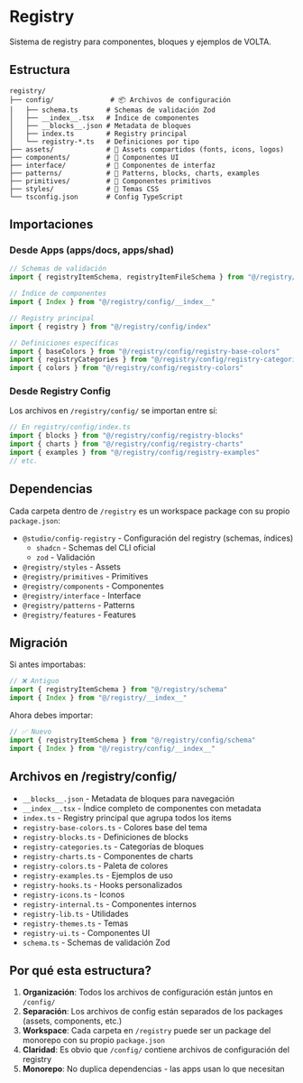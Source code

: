 # Registry

Sistema de registry para componentes, bloques y ejemplos de VOLTA.

## Estructura

```
registry/
├── config/              # 📦 Archivos de configuración
│   ├── schema.ts       # Schemas de validación Zod
│   ├── __index__.tsx   # Índice de componentes
│   ├── __blocks__.json # Metadata de bloques
│   ├── index.ts        # Registry principal
│   └── registry-*.ts   # Definiciones por tipo
├── assets/             # 📁 Assets compartidos (fonts, icons, logos)
├── components/         # 📁 Componentes UI
├── interface/          # 📁 Componentes de interfaz
├── patterns/           # 📁 Patterns, blocks, charts, examples
├── primitives/         # 📁 Componentes primitivos
├── styles/             # 📁 Temas CSS
└── tsconfig.json       # Config TypeScript

```

## Importaciones

### Desde Apps (apps/docs, apps/shad)

```typescript
// Schemas de validación
import { registryItemSchema, registryItemFileSchema } from "@/registry/config/schema"

// Índice de componentes
import { Index } from "@/registry/config/__index__"

// Registry principal
import { registry } from "@/registry/config/index"

// Definiciones específicas
import { baseColors } from "@/registry/config/registry-base-colors"
import { registryCategories } from "@/registry/config/registry-categories"
import { colors } from "@/registry/config/registry-colors"
```

### Desde Registry Config

Los archivos en `/registry/config/` se importan entre sí:

```typescript
// En registry/config/index.ts
import { blocks } from "@/registry/config/registry-blocks"
import { charts } from "@/registry/config/registry-charts"
import { examples } from "@/registry/config/registry-examples"
// etc.
```

## Dependencias

Cada carpeta dentro de `/registry` es un workspace package con su propio `package.json`:
- `@studio/config-registry` - Configuración del registry (schemas, índices)
  - `shadcn` - Schemas del CLI oficial
  - `zod` - Validación
- `@registry/styles` - Assets
- `@registry/primitives` - Primitives
- `@registry/components` - Componentes
- `@registry/interface` - Interface
- `@registry/patterns` - Patterns
- `@registry/features` - Features

## Migración

Si antes importabas:
```typescript
// ❌ Antiguo
import { registryItemSchema } from "@/registry/schema"
import { Index } from "@/registry/__index__"
```

Ahora debes importar:
```typescript
// ✅ Nuevo
import { registryItemSchema } from "@/registry/config/schema"
import { Index } from "@/registry/config/__index__"
```

## Archivos en /registry/config/

- `__blocks__.json` - Metadata de bloques para navegación
- `__index__.tsx` - Índice completo de componentes con metadata
- `index.ts` - Registry principal que agrupa todos los items
- `registry-base-colors.ts` - Colores base del tema
- `registry-blocks.ts` - Definiciones de blocks
- `registry-categories.ts` - Categorías de bloques
- `registry-charts.ts` - Componentes de charts
- `registry-colors.ts` - Paleta de colores
- `registry-examples.ts` - Ejemplos de uso
- `registry-hooks.ts` - Hooks personalizados
- `registry-icons.ts` - Iconos
- `registry-internal.ts` - Componentes internos
- `registry-lib.ts` - Utilidades
- `registry-themes.ts` - Temas
- `registry-ui.ts` - Componentes UI
- `schema.ts` - Schemas de validación Zod

## Por qué esta estructura?

1. **Organización**: Todos los archivos de configuración están juntos en `/config/`
2. **Separación**: Los archivos de config están separados de los packages (assets, components, etc.)
3. **Workspace**: Cada carpeta en `/registry` puede ser un package del monorepo con su propio `package.json`
4. **Claridad**: Es obvio que `/config/` contiene archivos de configuración del registry
5. **Monorepo**: No duplica dependencias - las apps usan lo que necesitan
